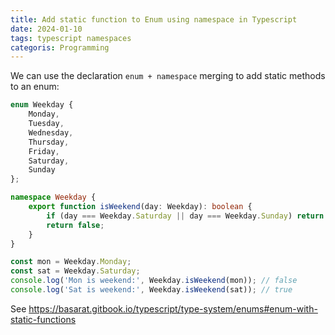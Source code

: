 ```yaml
---
title: Add static function to Enum using namespace in Typescript
date: 2024-01-10
tags: typescript namespaces
categoris: Programming
---
```


We can use the declaration `enum + namespace` merging to add static methods to an enum:

```typescript
enum Weekday {
    Monday,
    Tuesday,
    Wednesday,
    Thursday,
    Friday,
    Saturday,
    Sunday
};

namespace Weekday {
    export function isWeekend(day: Weekday): boolean {
        if (day === Weekday.Saturday || day === Weekday.Sunday) return true;
        return false;
    }
}

const mon = Weekday.Monday;
const sat = Weekday.Saturday;
console.log('Mon is weekend:', Weekday.isWeekend(mon)); // false
console.log('Sat is weekend:', Weekday.isWeekend(sat)); // true
```

See https://basarat.gitbook.io/typescript/type-system/enums#enum-with-static-functions